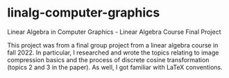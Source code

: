 # linalg-computer-graphics
Linear Algebra in Computer Graphics - Linear Algebra Course Final Project

This project was from a final group project from a linear algebra course in fall 2022. In particular, I researched and wrote the topics relating to image compression basics and the process of discrete cosine transformation (topics 2 and 3 in the paper). As well, I got familiar with LaTeX conventions.
